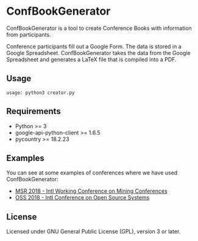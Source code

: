 # ConfBookGenerator

ConfBookGenerator is a tool to create Conference Books with information from participants.

Conference participants fill out a Google Form. The data is stored in a Google Spreadsheet. ConfBookGenerator takes the data from the Google Spreadsheet and generates a LaTeX file that is compiled into a PDF.

## Usage

```
usage: python3 creator.py

```

## Requirements

* Python >= 3
* google-api-python-client >= 1.6.5
* pycountry >= 18.2.23


## Examples

You can see at some examples of conferences where we have used ConfBookGenerator:

* [MSR 2018 - Intl Working Conference on Mining Conferences](https://gsyc.urjc.es/~grex/2018-MSR-Confbook.pdf)
* [OSS 2018 - Intl Conference on Open Source Systems](https://gsyc.urjc.es/~grex/2018-OSS-Confbook.pdf)

## License

Licensed under GNU General Public License (GPL), version 3 or later.


